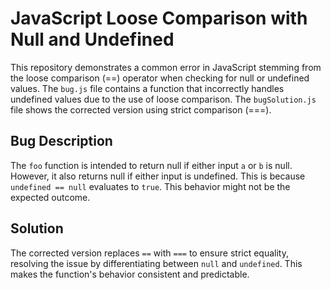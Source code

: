 # JavaScript Loose Comparison with Null and Undefined

This repository demonstrates a common error in JavaScript stemming from the loose comparison (==) operator when checking for null or undefined values.  The `bug.js` file contains a function that incorrectly handles undefined values due to the use of loose comparison. The `bugSolution.js` file shows the corrected version using strict comparison (===).

## Bug Description
The `foo` function is intended to return null if either input `a` or `b` is null. However, it also returns null if either input is undefined.  This is because `undefined == null` evaluates to `true`. This behavior might not be the expected outcome. 

## Solution
The corrected version replaces `==` with `===` to ensure strict equality, resolving the issue by differentiating between `null` and `undefined`.  This makes the function's behavior consistent and predictable.